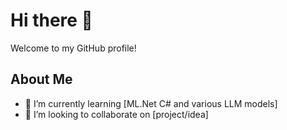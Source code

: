# Hi there 👋

 Welcome to my GitHub profile!

## About Me

- 🌱 I’m currently learning [ML.Net C# and various LLM models]
- 👯 I’m looking to collaborate on [project/idea]

